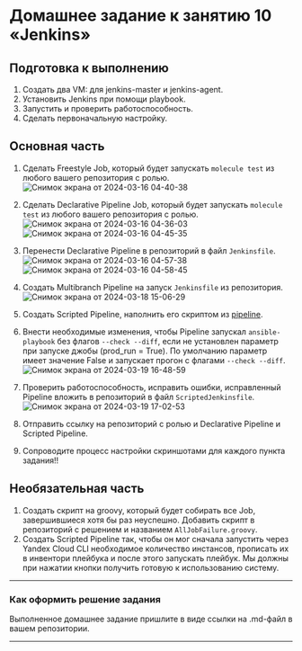 # Домашнее задание к занятию 10 «Jenkins»

## Подготовка к выполнению

1. Создать два VM: для jenkins-master и jenkins-agent.
2. Установить Jenkins при помощи playbook.
3. Запустить и проверить работоспособность.
4. Сделать первоначальную настройку.

## Основная часть

1. Сделать Freestyle Job, который будет запускать `molecule test` из любого вашего репозитория с ролью.
![Снимок экрана от 2024-03-16 04-40-38](https://github.com/arklucis/CI-CD/assets/154414081/c96da8ad-51b8-4cd3-a2d4-0e4aa4fd34e3)

2. Сделать Declarative Pipeline Job, который будет запускать `molecule test` из любого вашего репозитория с ролью.
![Снимок экрана от 2024-03-16 04-36-03](https://github.com/arklucis/CI-CD/assets/154414081/a2e0a8a8-4f72-4c87-a032-6baf7e981d0a)
![Снимок экрана от 2024-03-16 04-45-35](https://github.com/arklucis/CI-CD/assets/154414081/e4ccf5ac-ad46-423f-a789-6f02ad94e6e8)

3. Перенести Declarative Pipeline в репозиторий в файл `Jenkinsfile`.
![Снимок экрана от 2024-03-16 04-57-38](https://github.com/arklucis/CI-CD/assets/154414081/f39a0a74-6f4a-4ebd-969e-67b3c4ac54ae)
![Снимок экрана от 2024-03-16 04-58-45](https://github.com/arklucis/CI-CD/assets/154414081/fd8f38df-f34b-4bff-aa44-3f258c98b0f4)

5. Создать Multibranch Pipeline на запуск `Jenkinsfile` из репозитория.
![Снимок экрана от 2024-03-18 15-06-29](https://github.com/arklucis/CI-CD/assets/154414081/766c00c0-ea5d-4280-ac9f-976afe0dfdfa)

6. Создать Scripted Pipeline, наполнить его скриптом из [pipeline](./pipeline).
7. Внести необходимые изменения, чтобы Pipeline запускал `ansible-playbook` без флагов `--check --diff`, если не установлен параметр при запуске джобы (prod_run = True). По умолчанию параметр имеет значение False и запускает прогон с флагами `--check --diff`.
![Снимок экрана от 2024-03-19 16-48-59](https://github.com/arklucis/CI-CD/assets/154414081/ca015d15-da9f-4e0c-8e02-228160f29a14)

8. Проверить работоспособность, исправить ошибки, исправленный Pipeline вложить в репозиторий в файл `ScriptedJenkinsfile`.
![Снимок экрана от 2024-03-19 17-02-53](https://github.com/arklucis/CI-CD/assets/154414081/03b97029-3d03-4eea-b29f-5ad67b28304b)

9. Отправить ссылку на репозиторий с ролью и Declarative Pipeline и Scripted Pipeline.
10. Сопроводите процесс настройки скриншотами для каждого пункта задания!!

## Необязательная часть

1. Создать скрипт на groovy, который будет собирать все Job, завершившиеся хотя бы раз неуспешно. Добавить скрипт в репозиторий с решением и названием `AllJobFailure.groovy`.
2. Создать Scripted Pipeline так, чтобы он мог сначала запустить через Yandex Cloud CLI необходимое количество инстансов, прописать их в инвентори плейбука и после этого запускать плейбук. Мы должны при нажатии кнопки получить готовую к использованию систему.

---

### Как оформить решение задания

Выполненное домашнее задание пришлите в виде ссылки на .md-файл в вашем репозитории.

---
